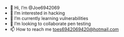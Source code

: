 - 👋 Hi, I’m @Joe6942069
- 👀 I’m interested in hacking
- 🌱 I’m currently learning vulnerabilities
- 💞️ I’m looking to collaborate pen testing
- 📫 How to reach me toes6942069420@hotmail.com

<!---
Joe6942069/Joe6942069 is a ✨ special ✨ repository because its `README.md` (this file) appears on your GitHub profile.
You can click the Preview link to take a look at your changes.
--->
